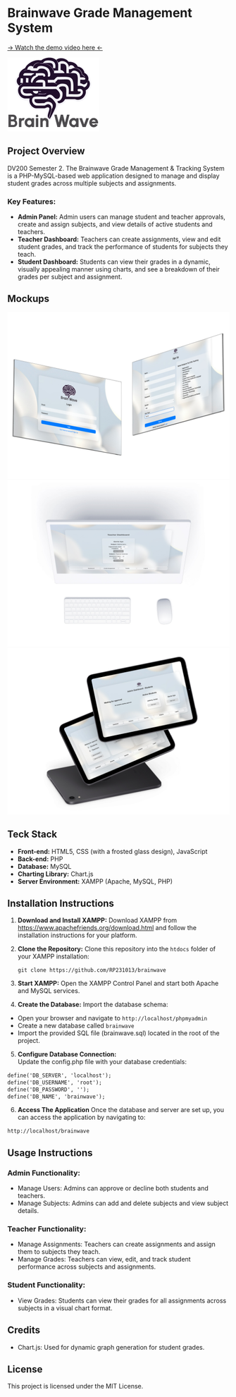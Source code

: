 # Brainwave Grade Management System

[→ Watch the demo video here ←](https://drive.google.com/drive/folders/1HpaJh_8Eb3Dw56tw2Le9vLF5eKA1em97)


![Brainwave Logo](logo.png)
## Project Overview
DV200 Semester 2. The Brainwave Grade Management & Tracking System is a PHP-MySQL-based web application designed to manage and display student grades across multiple subjects and assignments. 

### Key Features:
- **Admin Panel:** Admin users can manage student and teacher approvals, create and assign subjects, and view details of active students and teachers.
- **Teacher Dashboard:** Teachers can create assignments, view and edit student grades, and track the performance of students for subjects they teach.
- **Student Dashboard:** Students can view their grades in a dynamic, visually appealing manner using charts, and see a breakdown of their grades per subject and assignment.

## Mockups 
![Mockup](mockups/bw_mockup3.jpg)
![Mockup](mockups/bw_mockup2.jpg)
![Mockup](mockups/bw_mockup1.jpg)

## Teck Stack
- **Front-end:** HTML5, CSS (with a frosted glass design), JavaScript
- **Back-end:** PHP
- **Database:** MySQL
- **Charting Library:** Chart.js
- **Server Environment:** XAMPP (Apache, MySQL, PHP)

## Installation Instructions
1. **Download and Install XAMPP:**
   Download XAMPP from https://www.apachefriends.org/download.html and follow the installation instructions for your platform.

2. **Clone the Repository:**
   Clone this repository into the `htdocs` folder of your XAMPP installation:

   ``` 
   git clone https://github.com/RP231013/brainwave
   ```

3. **Start XAMPP:**
Open the XAMPP Control Panel and start both Apache and MySQL services.

4. **Create the Database:**
Import the database schema:
- Open your browser and navigate to ```http://localhost/phpmyadmin```
- Create a new database called `brainwave`
- Import the provided SQL file (brainwave.sql) located in the root of the project.

5. **Configure Database Connection:**  
Update the config.php file with your database credentials:
```
define('DB_SERVER', 'localhost');
define('DB_USERNAME', 'root');
define('DB_PASSWORD', '');
define('DB_NAME', 'brainwave');
```

6. **Access The Application** Once the database and server are set up, you can access the application by navigating to:
```
http://localhost/brainwave
```

## Usage Instructions
### Admin Functionality:
- Manage Users: Admins can approve or decline both students and teachers.
- Manage Subjects: Admins can add and delete subjects and view subject details.
### Teacher Functionality:
- Manage Assignments: Teachers can create assignments and assign them to subjects they teach.
- Manage Grades: Teachers can view, edit, and track student performance across subjects and assignments.
### Student Functionality:
- View Grades: Students can view their grades for all assignments across subjects in a visual chart format.


## Credits
- Chart.js: Used for dynamic graph generation for student grades.

## License 
This project is licensed under the MIT License.